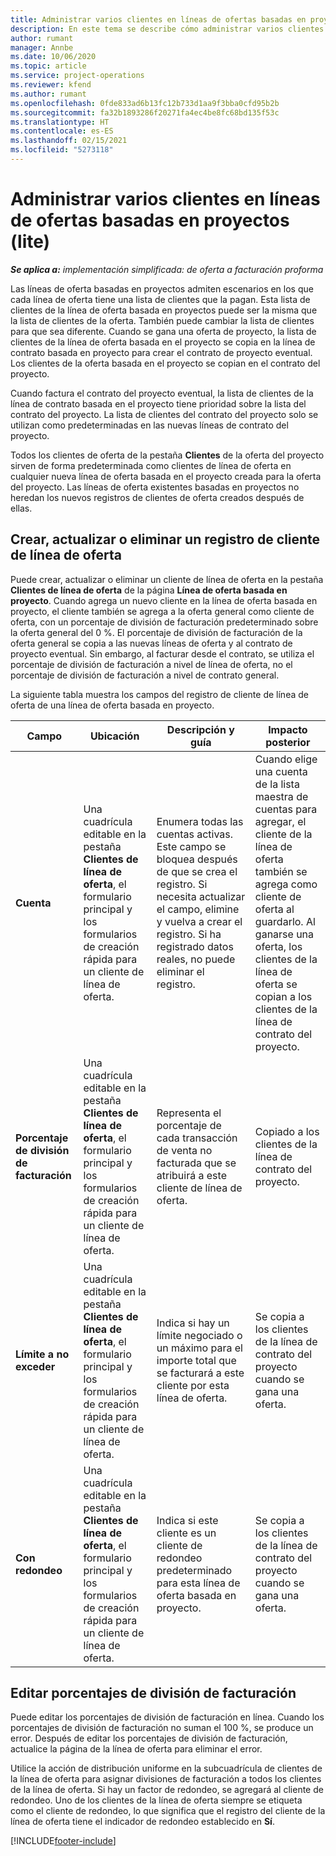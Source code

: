 ```yaml
---
title: Administrar varios clientes en líneas de ofertas basadas en proyectos (lite)
description: En este tema se describe cómo administrar varios clientes en líneas de oferta basadas en proyectos.
author: rumant
manager: Annbe
ms.date: 10/06/2020
ms.topic: article
ms.service: project-operations
ms.reviewer: kfend
ms.author: rumant
ms.openlocfilehash: 0fde833ad6b13fc12b733d1aa9f3bba0cfd95b2b
ms.sourcegitcommit: fa32b1893286f20271fa4ec4be8fc68bd135f53c
ms.translationtype: HT
ms.contentlocale: es-ES
ms.lasthandoff: 02/15/2021
ms.locfileid: "5273118"
---
```

# <a name="manage-multiple-customers-on-project-based-quote-lines---lite"></a>Administrar varios clientes en líneas de ofertas basadas en proyectos (lite)

_**Se aplica a:** implementación simplificada: de oferta a facturación proforma_

Las líneas de oferta basadas en proyectos admiten escenarios en los que cada línea de oferta tiene una lista de clientes que la pagan. Esta lista de clientes de la línea de oferta basada en proyectos puede ser la misma que la lista de clientes de la oferta. También puede cambiar la lista de clientes para que sea diferente. Cuando se gana una oferta de proyecto, la lista de clientes de la línea de oferta basada en el proyecto se copia en la línea de contrato basada en proyecto para crear el contrato de proyecto eventual. Los clientes de la oferta basada en el proyecto se copian en el contrato del proyecto.

Cuando factura el contrato del proyecto eventual, la lista de clientes de la línea de contrato basada en el proyecto tiene prioridad sobre la lista del contrato del proyecto. La lista de clientes del contrato del proyecto solo se utilizan como predeterminadas en las nuevas líneas de contrato del proyecto.

Todos los clientes de oferta de la pestaña **Clientes** de la oferta del proyecto sirven de forma predeterminada como clientes de línea de oferta en cualquier nueva línea de oferta basada en el proyecto creada para la oferta del proyecto. Las líneas de oferta existentes basadas en proyectos no heredan los nuevos registros de clientes de oferta creados después de ellas.

## <a name="create-update-or-delete-a-quote-line-customer-record"></a>Crear, actualizar o eliminar un registro de cliente de línea de oferta

Puede crear, actualizar o eliminar un cliente de línea de oferta en la pestaña **Clientes de línea de oferta** de la página **Línea de oferta basada en proyecto**. Cuando agrega un nuevo cliente en la línea de oferta basada en proyecto, el cliente también se agrega a la oferta general como cliente de oferta, con un porcentaje de división de facturación predeterminado sobre la oferta general del 0 %. El porcentaje de división de facturación de la oferta general se copia a las nuevas líneas de oferta y al contrato de proyecto eventual. Sin embargo, al facturar desde el contrato, se utiliza el porcentaje de división de facturación a nivel de línea de oferta, no el porcentaje de división de facturación a nivel de contrato general. 

La siguiente tabla muestra los campos del registro de cliente de línea de oferta de una línea de oferta basada en proyecto.

| Campo | Ubicación | Descripción y guía | Impacto posterior |
| --- | --- | --- | --- |
| **Cuenta** | Una cuadrícula editable en la pestaña **Clientes de línea de oferta**, el formulario principal y los formularios de creación rápida para un cliente de línea de oferta. | Enumera todas las cuentas activas. Este campo se bloquea después de que se crea el registro. Si necesita actualizar el campo, elimine y vuelva a crear el registro. Si ha registrado datos reales, no puede eliminar el registro. | Cuando elige una cuenta de la lista maestra de cuentas para agregar, el cliente de la línea de oferta también se agrega como cliente de oferta al guardarlo. Al ganarse una oferta, los clientes de la línea de oferta se copian a los clientes de la línea de contrato del proyecto. |
| **Porcentaje de división de facturación** | Una cuadrícula editable en la pestaña **Clientes de línea de oferta**, el formulario principal y los formularios de creación rápida para un cliente de línea de oferta. | Representa el porcentaje de cada transacción de venta no facturada que se atribuirá a este cliente de línea de oferta. | Copiado a los clientes de la línea de contrato del proyecto. |
| **Límite a no exceder** | Una cuadrícula editable en la pestaña **Clientes de línea de oferta**, el formulario principal y los formularios de creación rápida para un cliente de línea de oferta. | Indica si hay un límite negociado o un máximo para el importe total que se facturará a este cliente por esta línea de oferta. | Se copia a los clientes de la línea de contrato del proyecto cuando se gana una oferta. |
| **Con redondeo** | Una cuadrícula editable en la pestaña **Clientes de línea de oferta**, el formulario principal y los formularios de creación rápida para un cliente de línea de oferta. | Indica si este cliente es un cliente de redondeo predeterminado para esta línea de oferta basada en proyecto. | Se copia a los clientes de la línea de contrato del proyecto cuando se gana una oferta. |

## <a name="edit-billing-split-percentages"></a>Editar porcentajes de división de facturación

Puede editar los porcentajes de división de facturación en línea. Cuando los porcentajes de división de facturación no suman el 100 %, se produce un error. Después de editar los porcentajes de división de facturación, actualice la página de la línea de oferta para eliminar el error.

Utilice la acción de distribución uniforme en la subcuadrícula de clientes de la línea de oferta para asignar divisiones de facturación a todos los clientes de la línea de oferta. Si hay un factor de redondeo, se agregará al cliente de redondeo. Uno de los clientes de la línea de oferta siempre se etiqueta como el cliente de redondeo, lo que significa que el registro del cliente de la línea de oferta tiene el indicador de redondeo establecido en **Sí**. 


[!INCLUDE[footer-include](../../includes/footer-banner.md)]